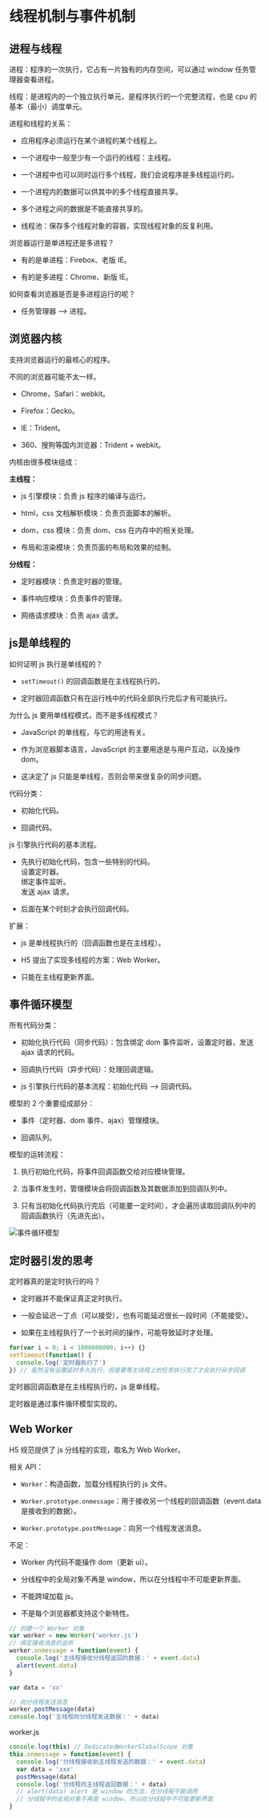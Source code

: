 # 线程机制与事件机制

## 进程与线程

进程：程序的一次执行，它占有一片独有的内存空间，可以通过 window 任务管理器查看进程。

线程：是进程内的一个独立执行单元，是程序执行的一个完整流程，也是 cpu 的基本（最小）调度单元。

进程和线程的关系：

- 应用程序必须运行在某个进程的某个线程上。

- 一个进程中一般至少有一个运行的线程：主线程。

- 一个进程中也可以同时运行多个线程，我们会说程序是多线程运行的。

- 一个进程内的数据可以供其中的多个线程直接共享。

- 多个进程之间的数据是不能直接共享的。

- 线程池：保存多个线程对象的容器，实现线程对象的反复利用。

浏览器运行是单进程还是多进程？

- 有的是单进程：Firebox、老版 IE。

- 有的是多进程：Chrome、新版 IE。

如何查看浏览器是否是多进程运行的呢？

- 任务管理器 --> 进程。

## 浏览器内核

支持浏览器运行的最核心的程序。

不同的浏览器可能不太一样。

- Chrome，Safari：webkit。

- Firefox：Gecko。

- IE：Trident。

- 360、搜狗等国内浏览器：Trident + webkit。

内核由很多模块组成：

**主线程：**

- js 引擎模块：负责 js 程序的编译与运行。

- html，css 文档解析模块：负责页面脚本的解析。

- dom，css 模块：负责 dom、css 在内存中的相关处理。

- 布局和渲染模块：负责页面的布局和效果的绘制。

**分线程：**

- 定时器模块：负责定时器的管理。

- 事件响应模块：负责事件的管理。

- 网络请求模块：负责 ajax 请求。

## js是单线程的

如何证明 js 执行是单线程的？

- `setTimeout()` 的回调函数是在主线程执行的。

- 定时器回调函数只有在运行栈中的代码全部执行完后才有可能执行。

为什么 js 要用单线程模式，而不是多线程模式？

- JavaScript 的单线程，与它的用途有关。

- 作为浏览器脚本语言，JavaScript 的主要用途是与用户互动，以及操作 dom。

- 这决定了 js 只能是单线程，否则会带来很复杂的同步问题。

代码分类：

- 初始化代码。

- 回调代码。

js 引擎执行代码的基本流程。

- 先执行初始化代码，包含一些特别的代码。  
设置定时器。  
绑定事件监听。  
发送 ajax 请求。

- 后面在某个时刻才会执行回调代码。

扩展：

- js 是单线程执行的（回调函数也是在主线程）。

- H5 提出了实现多线程的方案：Web Worker。

- 只能在主线程更新界面。

## 事件循环模型

所有代码分类：

- 初始化执行代码（同步代码）：包含绑定 dom 事件监听，设置定时器，发送 ajax 请求的代码。

- 回调执行代码（异步代码）：处理回调逻辑。

- js 引擎执行代码的基本流程：初始化代码 --> 回调代码。

模型的 2 个重要组成部分：

- 事件（定时器、dom 事件、ajax）管理模块。

- 回调队列。

模型的运转流程：

1. 执行初始化代码，将事件回调函数交给对应模块管理。

2. 当事件发生时，管理模块会将回调函数及其数据添加到回调队列中。

3. 只有当初始化代码执行完后（可能要一定时间），才会遍历读取回调队列中的回调函数执行（先进先出）。

![事件循环模型](./img/event-loop.png)

## 定时器引发的思考

定时器真的是定时执行的吗？

- 定时器并不能保证真正定时执行。

- 一般会延迟一丁点（可以接受），也有可能延迟很长一段时间（不能接受）。

- 如果在主线程执行了一个长时间的操作，可能导致延时才处理。

```js
for(var i = 0; i < 1000000000; i++) {}
setTimeout(function() {
  console.log('定时器执行了')
}) // 虽然没有设置延时多久执行，但是要等主线程上的任务执行完了才会执行异步回调
```

定时器回调函数是在主线程执行的，js 是单线程。

定时器是通过事件循环模型实现的。

## Web Worker

H5 规范提供了 js 分线程的实现，取名为 Web Worker。

相关 API：

- `Worker`：构造函数，加载分线程执行的 js 文件。

- `Worker.prototype.onmessage`：用于接收另一个线程的回调函数（event.data 是接收到的数据）。

- `Worker.prototype.postMessage`：向另一个线程发送消息。

不足：

- Worker 内代码不能操作 dom（更新 ui）。

- 分线程中的全局对象不再是 window，所以在分线程中不可能更新界面。

- 不能跨域加载 js。

- 不是每个浏览器都支持这个新特性。

```js
// 创建一个 Worker 对象
var worker = new Worker('worker.js')
// 绑定接收消息的监听
worker.onmessage = function(event) {
  console.log('主线程接收分线程返回的数据：' + event.data)
  alert(event.data)
}

var data = 'xx'

// 向分线程发送消息
worker.postMessage(data)
console.log('主线程向分线程发送数据：' + data)
```

worker.js
```js
console.log(this) // DedicatedWorkerGlobalScope 对象
this.onmessage = function(event) {
  console.log('分线程接收到主线程发送的数据：' + event.data)
  var data = 'xxx'
  postMessage(data)
  console.log('分线程向主线程返回数据：' + data)
  // alert(data) alert 是 window 的方法，在分线程不能调用
  // 分线程中的全局对象不再是 window，所以在分线程中不可能更新界面
}
```
